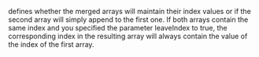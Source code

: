 defines whether the merged arrays will maintain their index values or if the second array will simply append to the first one. If both arrays contain the same index and you specified the parameter leaveIndex to true, the corresponding index in the resulting array will always contain the value of the index of the first array.